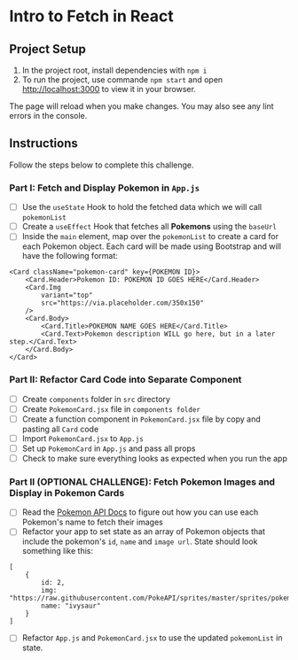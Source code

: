 # Intro to Fetch in React

## Project Setup

1. In the project root, install dependencies with `npm i`
2. To run the project, use commande `npm start` and open [http://localhost:3000](http://localhost:3000) to view it in your browser.

The page will reload when you make changes.
You may also see any lint errors in the console.

## Instructions

Follow the steps below to complete this challenge.

### Part I: Fetch and Display Pokemon in `App.js`

- [ ] Use the `useState` Hook to hold the fetched data which we will call `pokemonList`
- [ ] Create a `useEffect` Hook that fetches all **Pokemons** using the `baseUrl`
- [ ] Inside the `main` element, map over the `pokemonList` to create a card for each Pokemon object.
      Each card will be made using Bootstrap and will have the following format:

```
<Card className="pokemon-card" key={POKEMON ID}>
    <Card.Header>Pokemon ID: POKEMON ID GOES HERE</Card.Header>
    <Card.Img
        variant="top"
        src="https://via.placeholder.com/350x150"
    />
    <Card.Body>
        <Card.Title>POKEMON NAME GOES HERE</Card.Title>
        <Card.Text>Pokemon description WILL go here, but in a later step.</Card.Text>
    </Card.Body>
</Card>
```

### Part II: Refactor Card Code into Separate Component

- [ ] Create `components` folder in `src` directory
- [ ] Create `PokemonCard.jsx` file in `components folder`
- [ ] Create a function component in `PokemonCard.jsx` file by copy and pasting all `Card` code
- [ ] Import `PokemonCard.jsx` to `App.js`
- [ ] Set up `PokemonCard` in `App.js` and pass all props
- [ ] Check to make sure everything looks as expected when you run the app

### Part II (OPTIONAL CHALLENGE): Fetch Pokemon Images and Display in Pokemon Cards

- [ ] Read the [Pokemon API Docs](https://pokeapi.co/docs/v2) to figure out how you can use each Pokemon's name to fetch their images
- [ ] Refactor your app to set state as an array of Pokemon objects that include the pokemon's `id`, `name` and `image url`. State should look something like this:

```
[
    {
        id: 2,
        img: "https://raw.githubusercontent.com/PokeAPI/sprites/master/sprites/pokemon/2.png",
        name: "ivysaur"
    }
]
```

- [ ] Refactor `App.js` and `PokemonCard.jsx` to use the updated `pokemonList` in state.

